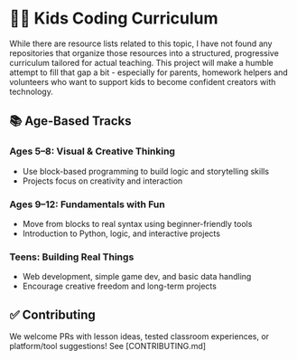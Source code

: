 # 👩‍🎓 Kids Coding Curriculum

While there are resource lists related to this topic, I have not found any repositories that organize those resources into a structured, progressive curriculum tailored for actual teaching. This project will make a humble attempt to fill that gap a bit - especially for parents, homework helpers and volunteers who want to support kids to become confident creators with technology.

## 📚 Age-Based Tracks

### Ages 5–8: Visual & Creative Thinking

- Use block-based programming to build logic and storytelling skills
- Projects focus on creativity and interaction

### Ages 9–12: Fundamentals with Fun

- Move from blocks to real syntax using beginner-friendly tools
- Introduction to Python, logic, and interactive projects

### Teens: Building Real Things

- Web development, simple game dev, and basic data handling
- Encourage creative freedom and long-term projects

## ✅ Contributing

We welcome PRs with lesson ideas, tested classroom experiences, or platform/tool suggestions! See [CONTRIBUTING.md]
